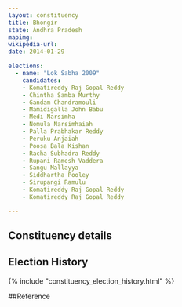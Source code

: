 ```yaml
---
layout: constituency
title: Bhongir
state: Andhra Pradesh
mapimg: 
wikipedia-url: 
date: 2014-01-29

elections: 
  - name: "Lok Sabha 2009"
    candidates: 
    - Komatireddy Raj Gopal Reddy 
    - Chintha Samba Murthy 
    - Gandam Chandramouli 
    - Mamidigalla John Babu 
    - Medi Narsimha 
    - Nomula Narsimhaiah 
    - Palla Prabhakar Reddy 
    - Peruku Anjaiah 
    - Poosa Bala Kishan 
    - Racha Subhadra Reddy 
    - Rupani Ramesh Vaddera 
    - Sangu Mallayya 
    - Siddhartha Pooley 
    - Sirupangi Ramulu 
    - Komatireddy Raj Gopal Reddy 
    - Komatireddy Raj Gopal Reddy 

---
```

## Constituency details


## Election History
{% include "constituency_election_history.html" %}

##Reference
